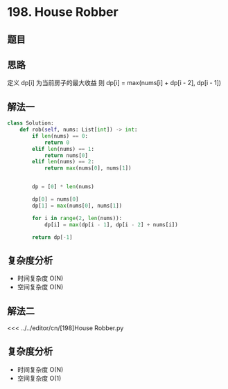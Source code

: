 # 198. House Robber

## 题目

<!--@include: ../../editor/cn/doc/content/[198]House Robber.md-->

## 思路
定义 dp[i] 为当前房子的最大收益
则 dp[i] = max(nums[i] + dp[i - 2], dp[i - 1])

## 解法一

```python
class Solution:
    def rob(self, nums: List[int]) -> int:
        if len(nums) == 0:
            return 0
        elif len(nums) == 1:
            return nums[0]
        elif len(nums) == 2:
            return max(nums[0], nums[1])


        dp = [0] * len(nums)

        dp[0] = nums[0]
        dp[1] = max(nums[0], nums[1])

        for i in range(2, len(nums)):
            dp[i] = max(dp[i - 1], dp[i - 2] + nums[i])

        return dp[-1]
```


## 复杂度分析
- 时间复杂度 O(N)
- 空间复杂度 O(N)



## 解法二

<<< ../../editor/cn/[198]House Robber.py


## 复杂度分析
- 时间复杂度 O(N)
- 空间复杂度 O(1)

